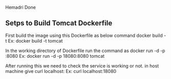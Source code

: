 Hemadri Done

Setps to Build Tomcat Dockerfile
--------------------------------

First build the image using this Dockerfile as below command
docker build -t <put-some-image-name>
Ex: docker build -t tomcat
  
  
In the working directory of Dockerfile run the command as 
docker run -d -p <some-host-port>:8080 <your-image-name>
Ex: docker run -d -p 18080:8080 tomcat
  

After running this we need to check the service is working or not.
in host machine give
curl localhost:<given-host-port-number>
Ex: curl localhost:18080
